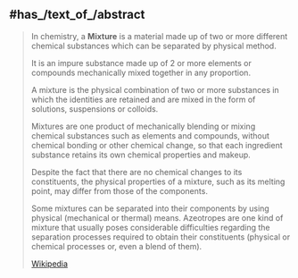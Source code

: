 ﻿---
has_id_wikidata: Q169336
subclass_of: "[[_Standards/WikiData/WD~chemical substance,79529]]"
has_part_s_of_the_class: "[[_Standards/WikiData/WD~pure substance,578779]]"
opposite_of: "[[_Standards/WikiData/WD~pure substance,578779]]"
instance_of: "[[_Standards/WikiData/WD~group or class of chemical substances,17339814]]"
Commons_category: "Chemical mixtures"
image: "http://commons.wikimedia.org/wiki/Special:FilePath/Schematische%20Einteilung%20der%20Stoffe.svg"
---

## #has_/text_of_/abstract 

> In chemistry, a **Mixture** is a material made up of two or more different chemical substances 
> which can be separated by physical method. 
> 
> It is an impure substance made up of 2 or more elements or compounds 
> mechanically mixed together in any proportion. 
> 
> A mixture is the physical combination of two or more substances in which the identities are retained 
> and are mixed in the form of solutions, suspensions or colloids.
>
> Mixtures are one product of mechanically blending or mixing chemical substances 
> such as elements and compounds, without chemical bonding or other chemical change, 
> so that each ingredient substance retains its own chemical properties and makeup. 
> 
> Despite the fact that there are no chemical changes to its constituents, 
> the physical properties of a mixture, such as its melting point, may differ from those of the components. 
> 
> Some mixtures can be separated into their components by using physical (mechanical or thermal) means. 
> Azeotropes are one kind of mixture that usually poses considerable difficulties 
> regarding the separation processes required to obtain their constituents 
> (physical or chemical processes or, even a blend of them).
>
> [Wikipedia](https://en.wikipedia.org/wiki/Mixture)


